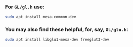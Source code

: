### For ` GL/gl.h ` use:
```sh
sudo apt install mesa-common-dev
```
### You may also find these helpful, for, say, ` GL/glu.h `:
```sh
sudo apt install libglu1-mesa-dev freeglut3-dev
```
